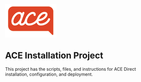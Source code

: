 ![](images/acesmall.png)

# ACE Installation Project

This project has the scripts, files, and instructions for ACE Direct installation, configuration, and deployment.

